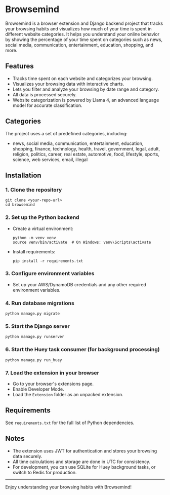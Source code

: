 # Browsemind

Browsemind is a browser extension and Django backend project that tracks your browsing habits and visualizes how much of your time is spent in different website categories. It helps you understand your online behavior by showing the percentage of your time spent on categories such as news, social media, communication, entertainment, education, shopping, and more.

## Features
- Tracks time spent on each website and categorizes your browsing.
- Visualizes your browsing data with interactive charts.
- Lets you filter and analyze your browsing by date range and category.
- All data is processed securely.
- Website categorization is powered by Llama 4, an advanced language model for accurate classification.

## Categories
The project uses a set of predefined categories, including:
- news, social media, communication, entertainment, education, shopping, finance, technology, health, travel, government, legal, adult, religion, politics, career, real estate, automotive, food, lifestyle, sports, science, web services, email, illegal

## Installation

### 1. Clone the repository
```
git clone <your-repo-url>
cd browsemind
```

### 2. Set up the Python backend
- Create a virtual environment:
  ```
  python -m venv venv
  source venv/bin/activate  # On Windows: venv\Scripts\activate
  ```
- Install requirements:
  ```
  pip install -r requirements.txt
  ```

### 3. Configure environment variables
- Set up your AWS/DynamoDB credentials and any other required environment variables.

### 4. Run database migrations
```
python manage.py migrate
```

### 5. Start the Django server
```
python manage.py runserver
```

### 6. Start the Huey task consumer (for background processing)
```
python manage.py run_huey
```

### 7. Load the extension in your browser
- Go to your browser's extensions page.
- Enable Developer Mode.
- Load the `Extension` folder as an unpacked extension.

## Requirements
See `requirements.txt` for the full list of Python dependencies.

## Notes
- The extension uses JWT for authentication and stores your browsing data securely.
- All time calculations and storage are done in UTC for consistency.
- For development, you can use SQLite for Huey background tasks, or switch to Redis for production.

---

Enjoy understanding your browsing habits with Browsemind!
